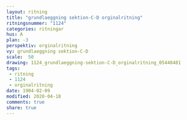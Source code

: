 ```yaml
---
layout: ritning
title: "grundlaeggning sektion-C-D orginalritning"
ritningsnummer: "1124"
categories: ritningar
hus: A
plan: -3
perspektiv: orginalritning
vy: grundlaeggning sektion-C-D
scale:  50
drawing: 1124_grundlaeggning-sektion-C-D_orginalritning_05440481
tags:
 - ritning
 - 1124
 - orginalritning
date: 1904-02-09
modified: 2020-04-18
comments: true
share: true
---
```

